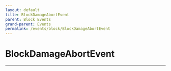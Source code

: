 ```yaml
---
layout: default
title: BlockDamageAbortEvent
parent: Block Events
grand-parent: Events
permalink: /events/block/BlockDamageAbortEvent
---
```


# BlockDamageAbortEvent

---
